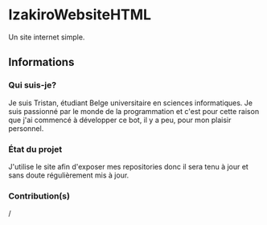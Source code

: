 # IzakiroWebsiteHTML
Un site internet simple.
## Informations
### Qui suis-je?
Je suis Tristan, étudiant Belge universitaire en sciences informatiques. Je suis passionné par le monde de la programmation et c'est pour cette raison que j'ai commencé à développer ce bot, il y a peu, pour mon plaisir personnel.
### État du projet
J'utilise le site afin d'exposer mes repositories donc il sera tenu à jour et sans doute régulièrement mis à jour.
### Contribution(s)
/
